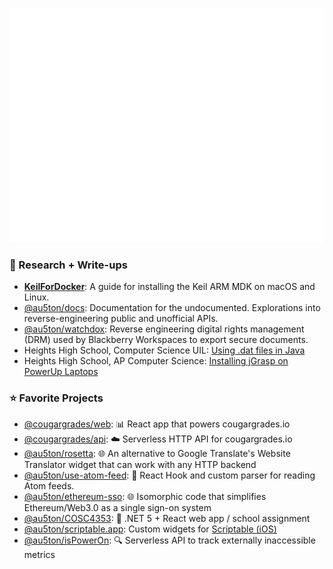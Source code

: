 ![Metrics](https://github.com/au5ton/au5ton/blob/master/github-metrics.svg)

### 🔬 Research + Write-ups
- [**KeilForDocker**](https://github.com/au5ton/KeilForDocker): A guide for installing the Keil ARM MDK on macOS and Linux.
- [@au5ton/docs](https://github.com/au5ton/docs/wiki): Documentation for the undocumented. Explorations into reverse-engineering public and unofficial APIs.
- [@au5ton/watchdox](https://github.com/au5ton/watchdox): Reverse engineering digital rights management (DRM) used by Blackberry Workspaces to export secure documents.
- Heights High School, Computer Science UIL: [Using .dat files in Java](https://heightshs.github.io/2017/03/04/dat-files.html)
- Heights High School, AP Computer Science: [Installing jGrasp on PowerUp Laptops](https://heightshs.github.io/2017/01/04/jgrasp.html)

### ⭐️ Favorite Projects
- [@cougargrades/web](https://github.com/cougargrades/web): 📊 React app that powers cougargrades.io 
- [@cougargrades/api](https://github.com/cougargrades/api): ☁️ Serverless HTTP API for cougargrades.io 
- [@au5ton/rosetta](https://github.com/au5ton/rosetta): 🌐 An alternative to Google Translate's Website Translator widget that can work with any HTTP backend 
- [@au5ton/use-atom-feed](https://github.com/au5ton/use-atom-feed): 🎣 React Hook and custom parser for reading Atom feeds.
- [@au5ton/ethereum-sso](https://github.com/au5ton/ethereum-sso): 🌐 Isomorphic code that simplifies Ethereum/Web3.0 as a single sign-on system 
- [@au5ton/COSC4353](https://github.com/au5ton/COSC4353): 🏫 .NET 5 + React web app / school assignment
- [@au5ton/scriptable.app](https://scriptable.austinj.net/): Custom widgets for [Scriptable (iOS)](https://scriptable.app/)
- [@au5ton/isPowerOn](https://github.com/au5ton/isPowerOn): 🔍 Serverless API to track externally inaccessible metrics
